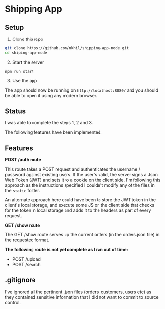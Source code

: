 # Shipping App

## Setup

1. Clone this repo 

```bash
git clone https://github.com/nkhil/shipping-app-node.git
cd shiping-app-node
```

2. Start the server

```bash
npm run start
```

3. Use the app

The app should now be running on `http://localhost:8080/` and you should be able to open it using any modern browser.

## Status

I was able to complete the steps 1, 2 and 3.

The following features have been implemented:

## Features

**POST /auth route**

This route takes a POST request and authenticates the username / password against existing users. If the user's valid, the server signs a Json Web Token (JWT) and sets it to a cookie on the client side. I'm following this approach as the instructions specified I couldn't modify any of the files in the `static` folder. 

An alternate approach here could have been to store the JWT token in the client's local storage, and execute some JS on the client side that checks for the token in local storage and adds it to the headers as part of every request.

**GET /show route**

The GET /show route serves up the current orders (in the orders.json file) in the requested format.


**The following route is not yet complete as I ran out of time:**

- POST /upload
- POST /search

## .gitignore

I've ignored all the pertinent .json files (orders, customers, users etc) as they contained sensitive information that I did not want to commit to source control. 

